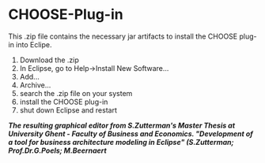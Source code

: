 CHOOSE-Plug-in
==============

This .zip file contains the necessary jar artifacts to install the CHOOSE plug-in into Eclipe. 

1) Download the .zip
2) In Eclipse, go to Help->Install New Software...
3) Add...
4) Archive...
5) search the .zip file on your system
6) install the CHOOSE plug-in
7) shut down Eclipse and restart

***The resulting graphical editor from S.Zutterman's Master Thesis at University Ghent - Faculty of Business and Economics. "Development of a tool for business architecture modeling in Eclipse" (S.Zutterman; Prof.Dr.G.Poels; M.Beernaert***
